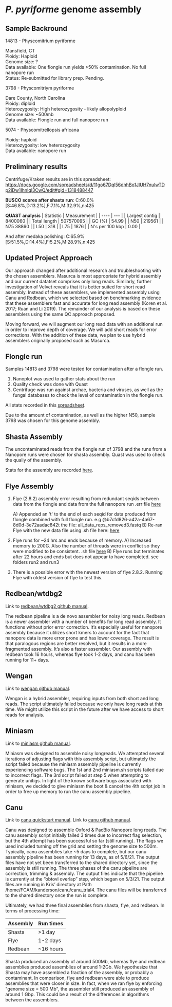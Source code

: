 # **_P. pyriforme_ genome assembly**

## Sample Backround


14813 - Physcomitrium pyriforme 

Mansfield, CT     
Ploidy: Haploid   
Genome size: ?    
Data available: One flongle run yields >50% contamination. No full nanopore run     
Status: Re-submitted for library prep. Pending.


3798 - Physcomitriym pyriforme

Dare County, North Carolina   
Ploidy: diploid   
Heterozygosity: High heterozygosity - likely allopolyploid  
Genome size: ~500mb     
Data available: Flongle run and full nanopore run


5074 - Physcomitrellopsis africana

Ploidy: haploid   
Heterozygosity: low heterozygosity  
Data available: nanopore run 


## Preliminary results

Centrifuge/Kraken results are in this spreadsheet: https://docs.google.com/spreadsheets/d/11go67Dql56dhhBo1JlUH7nulwTDp2iDw1IhnIql3CwQ/edit#gid=1318488447

**BUSCO scores after shasta run**: C:60.0%[S:46.8%,D:13.2%],F:7.1%,M:32.9%,n:425

**QUAST analysis**
| Statistic | Measurement |
| ---- | --- |
| Largest contig | 8400060 |
| Total length | 507570095 |
| GC (%) | 54.99 |
| N50  | 219561 |
| N75  38860 |
| L50 | 318 |
| L75  | 1876 |
| N's per 100 kbp | 0.00 |

And after medaka polishing: C:65.9%[S:51.5%,D:14.4%],F:5.2%,M:28.9%,n:425

## Updated Project Approach

Our approach changed after additional research and troubleshooting with the chosen assemblers. Masurca is most appropriate for hybrid assembly and our current datatset comprises only long reads. Similarly, further investigation of Velvet reveals that it is better suited for short read assembly. Instead of these assemblers, we implemented assembly using Canu and Redbean, which we selected based on benchmarking evidence that these assemblers fast and accurate for long read assembly (Koren et al. 2017; Ruan and Li 2019). The remainder of our analysis is based on these assemblers using the same QC approach proposed. 

Moving forward, we will augment our long read data with an additional run in order to improve depth of coverage. We will add short reads for error corrections. With the addition of these data, we plan to use hybrid assemblers originally proposed such as Masurca. 

## Flongle run
Samples 14813 and 3798 were tested for contamination after a flongle run. 
1. Nanoplot was used to gather stats about the run
2. Quality check was done with Quast
3. Centrifuge was run against archae, bacteria and viruses, as well as the fungal databases to check the level of contamination in the flongle run. 

All stats recorded in this [spreadsheet](https://docs.google.com/spreadsheets/d/1cM6nhRrUKnQcvcTmS2nZ1lNUeYKa9WHmS3UbRELYxeI/edit#gid=0). 

Due to the amount of contamination, as well as the higher N50, sample 3798 was chosen for this genome assembly. 

## Shasta Assembly
The uncontaminated reads from the flongle run of 3798 and the runs from a Nanopore runs were chosen for shasta assembly. Quast was used to check the qualiy of the
assembly. 

Stats for the assembly are recorded [here](https://docs.google.com/spreadsheets/d/18px8Unlwzny7Mnu992Y85ujnlOxSAIqyKWWtMOivWUA/edit#gid=1918994077). 


## Flye Assembly

1) Flye (2.8.2) assembly error resulting from redundant seqids between data from the flongle and data from the full nanopore run .err file [here](https://docs.google.com/document/d/1cF2G2NrGqWMf4neIBEYE-MmylCmR69YF_sV-bjRwcjc/edit)

      A) Appended an 't' to the end of each seqid for data produced from flongle combined with full flongle run.              e.g   @b7cfd826-a42a-4a67-8d0d-3e72aadac842t  the file:   all_data_reps_removed3.fastq
      B) Re-ran Flye with the new data file using .sh file here: [here](https://docs.google.com/document/d/1bD28EzeCxZIHPJxicKXgiIAW5zqgEg6Jq_kWXfvc2Bk/edit)
      
2) Flye runs for ~24 hrs and ends because of memory. 
      A) Increased memory to 200G. Also the number of threads were in conflict so they were modified to be         consistent. .sh file [here](https://docs.google.com/document/d/15KVEgnsOwQNONehESThCVSKm_zJSeTSa6cMEwFSg544/edit)
      B) Flye runs but terminates after 22 hours and ends but does not appear to have completed. see folders run2 and run3

3) There is a possible error with the newest version of flye 2.8.2. Running Flye with oldest version of flye to test this.


## Redbean/wtdbg2
Link to [redbean/wtdbg2 github manual](https://github.com/adigenova/wengan).

The redbean pipeline is a de novo assembler for noisy long reads. Redbean is a newer assembler with a number of benefits for long read assembly. It functions without prior error correction. It’s especially useful for nanopore assembly because it utilizes short kmers to account for the fact that nanopore data is more error prone and has lower coverage. 
The result is that paralogous regions are better resolved, but it results in a more fragmented assembly. It’s also a faster assembler. Our assembly with redbean took 16 hours, whereas flye took 1-2 days, and canu has been running for 11+ days.

## Wengan
Link to [wengan github manual](https://github.com/adigenova/wengan).

Wengan is a hybrid assembler, requiring inputs from both short and long reads. The script ultimately failed because we only have long reads at this time. We might utilize this script in the future after we have access to short reads for analysis. 

## Miniasm
Link to [miniasm github manual](https://github.com/lh3/miniasm).

Miniasm was designed to assemble noisy longreads. We attempted several iterations of adjusting flags with this assembly script, but ultimately the script failed because the miniasm assembly pipeline is currently experiencing software bugs. The 1st and 2nd miniasm.sh scripts failed due to incorrect flags. The 3rd script failed at step 5 when attempting to generate unitigs. In light of the known software bugs associated with miniasm, we decided to give miniasm the boot & cancel the 4th script job in order to free up memory to run the canu assembly pipeline. 

## Canu
Link to [canu quickstart manual](https://canu.readthedocs.io/en/latest/quick-start.html). Link to [canu github manual](https://github.com/marbl/canu).

Canu was designed to assemble Oxford & PacBio Nanopore long reads. The canu assembly script initially failed 3 times due to incorrect flag selection, but the 4th attempt has been successful so far (still running). The flags we used included turning off the grid and setting the genome size to 500m. 
Typically, canu assemblies take ~5 days to complete, but our canu assembly pipeline has been running for 13 days, as of 5/6/21. The output files have not yet been transferred to the shared directory yet, since the assembly is still running. The three phases of the canu pipeline are correction, trimming & assembly. The output files indicate that the pipeline is currently at the “obtovl overlap” step, which began on 5/3/21. The output files are running in Kris’ directory at Path /home/FCAM/kanderson/canu/canu_trial4. The canu files will be transferred to the shared directory once the run is complete.

Ultimately, we had three final assemblies from shasta, flye, and redbean. In terms of processing time:

Assembly | Run times |
---| --- |
Shasta | >1 day |
Flye | 1-2 days |
Redbean | ~16 hours|

Shasta produced an assembly of around 500Mb, whereas flye and redbean assemblies produced assemblies of around 1-2Gb. We hypothesize that Shasta may have assembled a fraction of the assembly, or probably a contaminant. In comparison, flye and redbean were able to produce assemblies that were closer in size. In fact, when we ran flye by enforcing "genome size = 500 Mb", the assembler still produced an assembly of around 1 Gbp. This could be a result of the differences in algorithms between the assemblers. 

